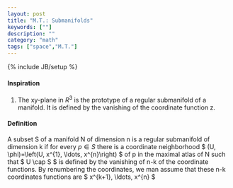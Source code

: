 ```yaml
---
layout: post
title: "M.T.: Submanifolds"
keywords: [""]
description: ""
category: "math"
tags: ["space","M.T."]
---
```

{% include JB/setup %}

#### Inspiration
1. The xy-plane in $R^3$ is the prototype of a regular submanifold of a
   manifold. It is defined by the vanishing of the coordinate function z.


#### Definition
A subset S of a manifold N of dimension n is a regular submanifold of dimension
k if for every $p\in S$ there is a coordinate neighborhood $
(U, \phi)=\left(U, x^{1}, \ldots, x^{n}\right)
$ of p in the maximal atlas of N such that $
U \cap S
$ is defined by the vanishing of n-k of the coordinate functions. By renumbering
the coordinates, we man assume that these n-k coordinates functions are $
x^{k+1}, \ldots, x^{n}
$
